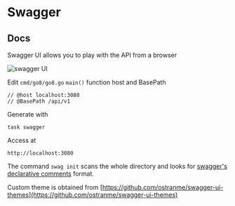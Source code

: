 # Swagger

## Docs

Swagger UI allows you to play with the API from a browser

![swagger UI](https://github.com/gmhafiz/go8/raw/master/assets/swagger.png)

Edit `cmd/go8/go8.go` `main()` function host and BasePath

```text
// @host localhost:3080
// @BasePath /api/v1
```

Generate with

```text
task swagger
```

Access at

```text
http://localhost:3080
```

The command `swag init` scans the whole directory and looks for [swagger's declarative comments](https://github.com/swaggo/swag#declarative-comments-format) format.

Custom theme is obtained from [https://github.com/ostranme/swagger-ui-themes](https://github.com/ostranme/swagger-ui-themes)

